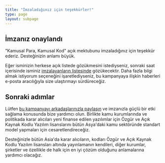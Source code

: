 ```yaml
---
title: "İmzaladığınız için teşekkürler!"
type: page
layout: subpage
---
```


## İmzanız onaylandı

"Kamusal Para, Kamusal Kod" açık mektubunu imzaladığınız için teşekkür
ederiz. Desteğinizin anlamı büyük.

Eğer isminizin herkese açık listede gözükmesini istediyseniz, sonraki
saat içerisinde isminiz [imzalayanların listesinde](../all-signatures)
gözükecektir. Daha fazla bilgi almak istiyorum seçeneğini
işaretlediyseniz, bu kampanyaya ilişkin haberleri e-posta aracılığıyla
size ulaştırmayı sürdüreceğiz.

## Sonraki adımlar

Lütfen [bu kampanyayı arkadaşlarınızla paylaşın](../../#spread) ve
imzanızla güçlü bir etki sağlama konusunda bize yardımcı olun.
Birlikte kamu kurumlarında ve politikada karar alıcıları yeni finanse
edilen yazılımlar için Özgür ve Açık Kaynak Kodlu Yazılım lisanslarını
bütün Asya'daki kamu sektöründe standart model yapmaları için
cesaretlendireceğiz.

Desteğinizle bütün Asia'da karar alıcıların, kodları Özgür ve Açık
Kaynak Kodlu Yazılım lisansları altında yayınlamanın kendileri, diğer
kurumlar, şirketler ve özellikle de halk için en iyi çözüm olduğunu
anlamalarına yardımcı olacağız.
